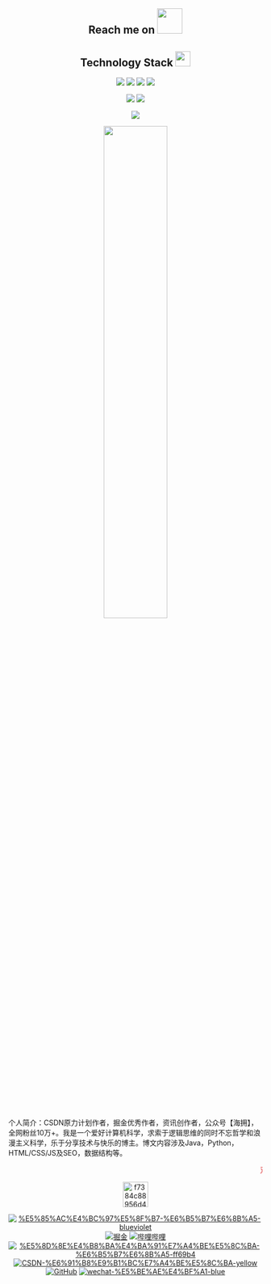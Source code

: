 <h2 align="center">Reach me on <img src="https://media.giphy.com/media/mGcNjsfWAjY5AEZNw6/giphy.gif" width="50"></h2>

<h2 align="center">Technology Stack <img src="https://media.giphy.com/media/WUlplcMpOCEmTGBtBW/giphy.gif" width="30"></h2>
<p align="center">
<img src="https://img.shields.io/badge/-java-E34A86?style=flat-square&logo=java"/>
<img src="https://img.shields.io/badge/-HTML5-E34F26?style=flat-square&logo=html5&logoColor=white"/>
<img src="https://img.shields.io/badge/-CSS3-1572B6?style=flat-square&logo=css3"/>
<img src="https://img.shields.io/badge/-Bootstrap-563D7C?style=flat-square&logo=bootstrap"/>
</p>

<p align = "center">
  <img src = "https://github-readme-stats.vercel.app/api?username=Pitayafruits&show_icons=true&theme=tokyonight&line_height=27">
  <img src = "https://github-readme-stats.vercel.app/api/top-langs/?username=Pitayafruits&theme=radical">
</p>
 
<p align = "center">
 <img src="https://activity-graph.herokuapp.com/graph?username=wanghao221&theme=redical">
</p>

<p align = "center">
<img width="50%" src="https://github-readme-streak-stats.herokuapp.com/?user=wanghao221&show_icons=true&locale=en&layout=compact&theme=radical&line_height=0" />
</p>


个人简介：CSDN原力计划作者，掘金优秀作者，资讯创作者，公众号【海拥】，全网粉丝10万+。我是一个爱好计算机科学，求索于逻辑思维的同时不忘哲学和浪漫主义科学，乐于分享技术与快乐的博主。博文内容涉及Java，Python，HTML/CSS/JS及SEO，数据结构等。



<marquee><b><font color="#e66b6d">双</font>
				<font color="#e66d98">手</font>
				<font color="#e66cc6">合</font>
				<font color="#cc6de6">十</font>
				<font color="#9770e6">成</font>
				<font color="#6d93e6">为</font>
				<font color="#6fcde6">自</font>
				<font color="#72e6b6">己</font>
				<font color="#72e689">的</font>
				<font color="#99e670">神</font>, 
				<font color="#cde670">自</font>
				<font color="#e6df72">己</font>
				<font color="#e6c073">所</font>
				<font color="#e6a271">信</font>
				<font color="#e6796f">念</font>
				<font color="#e65454">的</font>
				<font color="#e63333">即</font>
				<font color="#e62c2c">是</font>
				<font color="#e60101">信</font>
				<font color="#e60101">仰</font></b> 
</marquee><p align="center"><img src="https://img-blog.csdnimg.cn/f7384c88956d4378b72e47548e19c9f8.gif" alt="f7384c88956d4378b72e47548e19c9f8.gif" width="50" /></p><p align="center">
  <a href="https://app.yinxiang.com/fx/8aa8eb1b-7d45-4793-a160-b990d9da2e75"><img src="https://img.shields.io/badge/%E5%85%AC%E4%BC%97%E5%8F%B7-%E6%B5%B7%E6%8B%A5-blueviolet" alt="%E5%85%AC%E4%BC%97%E5%8F%B7-%E6%B5%B7%E6%8B%A5-blueviolet" /></a>
  <a href="https://juejin.cn/user/2040341402229751/"><img src="https://img.shields.io/badge/juejin-%E6%8E%98%E9%87%91-blue.svg" alt="掘金" /></a>
  <a href="https://space.bilibili.com/63551025"><img src="https://img.shields.io/badge/bilibili-%E5%93%94%E5%93%A9%E5%93%94%E5%93%A9-critical" alt="哔哩哔哩" /></a>
<a href="https://bbs.huaweicloud.com/community/usersnew/id_1628036118897599"><img src="https://img.shields.io/badge/%E5%8D%8E%E4%B8%BA%E4%BA%91%E7%A4%BE%E5%8C%BA-%E6%B5%B7%E6%8B%A5-ff69b4" alt="%E5%8D%8E%E4%B8%BA%E4%BA%91%E7%A4%BE%E5%8C%BA-%E6%B5%B7%E6%8B%A5-ff69b4" /></a>
  <a href="https://bbs.csdn.net/forums/moyu"><img src="https://img.shields.io/badge/CSDN-%E6%91%B8%E9%B1%BC%E7%A4%BE%E5%8C%BA-yellow" alt="CSDN-%E6%91%B8%E9%B1%BC%E7%A4%BE%E5%8C%BA-yellow" /></a>
<a href="https://github.com/wanghao221/"><img src="https://img.shields.io/badge/GitHub-%E5%AD%98%E5%82%A8%E5%BA%93-black.svg" alt="GitHub" /></a>
<a href="https://app.yinxiang.com/fx/8aa8eb1b-7d45-4793-a160-b990d9da2e75"><img src="https://img.shields.io/badge/wechat-%E5%BE%AE%E4%BF%A1-blue" alt="wechat-%E5%BE%AE%E4%BF%A1-blue" /></a>
</p>
